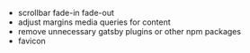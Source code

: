 - scrollbar fade-in fade-out
- adjust margins media queries for content
- remove unnecessary gatsby plugins or other npm packages
- favicon
